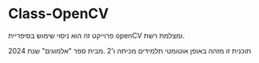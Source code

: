 # Class-OpenCV
פרוייקט זה הוא ניסוי שימוש בסיפריית openCV ומצלמת רשת.

תוכנית זו מזהה באופן אוטומטי תלמידים מכיתה ו'2 
.מבית ספר "אלמוגים" שנת 2024
